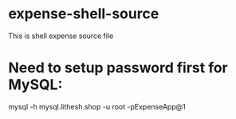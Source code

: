 # expense-shell-source
This is shell expense source file


# Need to setup password first for MySQL:
mysql -h mysql.lithesh.shop -u root -pExpenseApp@1